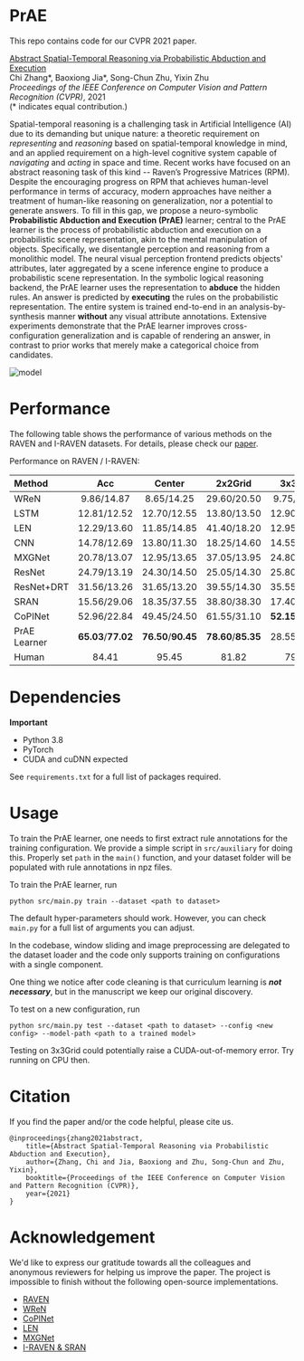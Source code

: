 # PrAE
This repo contains code for our CVPR 2021 paper.

[Abstract Spatial-Temporal Reasoning via Probabilistic Abduction and Execution](http://wellyzhang.github.io/attach/cvpr21zhang_prae.pdf)  
Chi Zhang*, Baoxiong Jia*, Song-Chun Zhu, Yixin Zhu  
*Proceedings of the IEEE Conference on Computer Vision and Pattern Recognition (CVPR)*, 2021  
(* indicates equal contribution.)

Spatial-temporal reasoning is a challenging task in Artificial Intelligence (AI) due to its demanding but unique nature: a theoretic requirement on *representing* and *reasoning* based on spatial-temporal knowledge in mind, and an applied requirement on a high-level cognitive system capable of *navigating* and *acting* in space and time. Recent works have focused on an abstract reasoning task of this kind -- Raven’s Progressive Matrices (RPM). Despite the encouraging progress on RPM that achieves human-level performance in terms of accuracy, modern approaches have neither a treatment of human-like reasoning on generalization, nor a potential to generate answers. To fill in this gap, we propose a neuro-symbolic **Probabilistic Abduction and Execution (PrAE)** learner; central to the PrAE learner is the process of probabilistic abduction and execution on a probabilistic scene representation, akin to the mental manipulation of objects. Specifically, we disentangle perception and reasoning from a monolithic model. The neural visual perception frontend predicts objects' attributes, later aggregated by a scene inference engine to produce a probabilistic scene representation. In the symbolic logical reasoning backend, the PrAE learner uses the representation to **abduce** the hidden rules. An answer is predicted by **executing** the rules on the probabilistic representation. The entire system is trained end-to-end in an analysis-by-synthesis manner **without** any visual attribute annotations. Extensive experiments demonstrate that the PrAE learner improves cross-configuration generalization and is capable of rendering an answer, in contrast to prior works that merely make a categorical choice from candidates.

![model](http://wellyzhang.github.io/img/in-post/PrAE/model.jpg)

# Performance

The following table shows the performance of various methods on the RAVEN and I-RAVEN datasets. For details, please check our [paper](http://wellyzhang.github.io/attach/cvpr21zhang_prae.pdf).

Performance on RAVEN / I-RAVEN:

| Method       |           Acc       |         Center      |         2x2Grid     |     3x3Grid     |           L-R       |           U-D       |          O-IC       |          O-IG       |
|:-------------|:-------------------:|:-------------------:|:-------------------:|:---------------:|:-------------------:|:-------------------:|:-------------------:|:-------------------:|
| WReN         |       9.86/14.87    |       8.65/14.25    |       29.60/20.50   |   9.75/15.70    |       4.40/13.75    |       5.00/13.50    |       5.70/14.15    |       5.90/12.25    |
| LSTM         |       12.81/12.52   |       12.70/12.55   |       13.80/13.50   |   12.90/11.35   |       12.40/14.30   |       12.10/11.35   |       12.45/11.55   |       13.30/13.05   |
| LEN          |       12.29/13.60   |       11.85/14.85   |       41.40/18.20   |   12.95/13.35   |       3.95/12.55    |       3.95/12.75    |       5.55/11.15    |       6.35/12.35    |
| CNN          |       14.78/12.69   |       13.80/11.30   |       18.25/14.60   |   14.55/11.95   |       13.35/13.00   |       15.40/13.30   |       14.35/11.80   |       13.75/12.85   |
| MXGNet       |       20.78/13.07   |       12.95/13.65   |       37.05/13.95   |   24.80/12.50   |       17.45/12.50   |       16.80/12.05   |       18.05/12.95   |       18.35/13.90   |
| ResNet       |       24.79/13.19   |       24.30/14.50   |       25.05/14.30   |   25.80/12.95   |       23.80/12.35   |       27.40/13.55   |       25.05/13.40   |       22.15/11.30   |
| ResNet+DRT   |       31.56/13.26   |       31.65/13.20   |       39.55/14.30   |   35.55/13.25   |       25.65/12.15   |       32.05/13.10   |       31.40/13.70   |       25.05/13.15   |
| SRAN         |       15.56/29.06   |       18.35/37.55   |       38.80/38.30   |   17.40/29.30   |       9.45/29.55    |       11.35/28.65   |       5.50/21.15    |       8.05/18.95    |
| CoPINet      |       52.96/22.84   |       49.45/24.50   |       61.55/31.10   | **52.15**/25.35 |       68.10/20.60   |       65.40/19.85   |       39.55/19.00   |       34.55/19.45   |
| PrAE Learner | **65.03**/**77.02** | **76.50**/**90.45** | **78.60**/**85.35** | 28.55/**45.60** | **90.05**/**96.25** | **90.85**/**97.35** | **48.05**/**63.45** | **42.60**/**60.70** |
| Human        |          84.41      |          95.45      |          81.82      |      79.55      |          86.36      |          81.81      |          86.36      |          81.81      |

# Dependencies

**Important**
* Python 3.8
* PyTorch
* CUDA and cuDNN expected

See ```requirements.txt``` for a full list of packages required.

# Usage

To train the PrAE learner, one needs to first extract rule annotations for the training configuration. We provide a simple script in ```src/auxiliary``` for doing this. Properly set ```path``` in the ```main()``` function, and your dataset folder will be populated with rule annotations in npz files.

To train the PrAE learner, run
```
python src/main.py train --dataset <path to dataset>
```

The default hyper-parameters should work. However, you can check ```main.py``` for a full list of arguments you can adjust. 

In the codebase, window sliding and image preprocessing are delegated to the dataset loader and the code only supports training on configurations with a single component. 

One thing we notice after code cleaning is that curriculum learning is ***not necessary***, but in the manuscript we keep our original discovery.

To test on a new configuration, run
```
python src/main.py test --dataset <path to dataset> --config <new config> --model-path <path to a trained model>
```

Testing on 3x3Grid could potentially raise a CUDA-out-of-memory error. Try running on CPU then.


# Citation

If you find the paper and/or the code helpful, please cite us.

```
@inproceedings{zhang2021abstract,
    title={Abstract Spatial-Temporal Reasoning via Probabilistic Abduction and Execution},
    author={Zhang, Chi and Jia, Baoxiong and Zhu, Song-Chun and Zhu, Yixin},
    booktitle={Proceedings of the IEEE Conference on Computer Vision and Pattern Recognition (CVPR)},
    year={2021}
}
```

# Acknowledgement

We'd like to express our gratitude towards all the colleagues and anonymous reviewers for helping us improve the paper. The project is impossible to finish without the following open-source implementations.

* [RAVEN](https://github.com/WellyZhang/RAVEN)
* [WReN](https://github.com/Fen9/WReN)
* [CoPINet](https://github.com/WellyZhang/CoPINet)
* [LEN](https://github.com/zkcys001/distracting_feature)
* [MXGNet](https://github.com/thematrixduo/MXGNet)
* [I-RAVEN & SRAN](https://github.com/husheng12345/SRAN)
